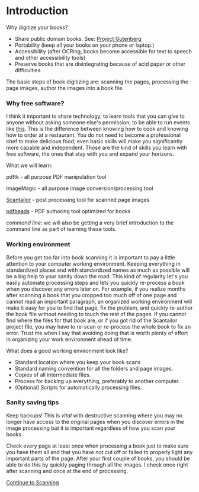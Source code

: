 # Introduction 

Why digitize your books?
- Share public domain books. See: [Project Gutenberg](http://www.gutenberg.org/wiki/Main_Page)
- Portability (keep all your books on your phone or laptop.)
- Accessibility (after OCRing, books become accessible for text to speech and other accessibility tools)
- Preserve books that are disintegrating because of acid paper or other difficulties.

The basic steps of book digitizing are: scanning the pages, processing the page images, author the images into a book file. 

### Why free software?

I think it important to share technology, to learn tools that you can give to anyone without asking someone else's permission, to be able to run events like [this](http://dhweek.nycdh.org/event/book-digitization-and-post-processing/). This is the difference between knowing how to cook and knowing how to order at a restaurant. You do not need to become a professional chef to make delicious food, even basic skills will make you significantly more capable and independent. Those are the kind of skills you learn with free software, the ones that stay with you and expand your horizons. 

What we will learn:

pdftk - all purpose PDF manipulation tool

ImageMagic - all purpose image conversion/processing tool

[Scantailor](https://github.com/wikey/bookscan/blob/master/documentation/post-processing.md) - post processing tool for scanned page images

[pdfbeads](https://github.com/wikey/bookscan/blob/master/documentation/pdfbeads.md) - PDF authoring tool optimized for books

*command line*: we will also be getting a very brief introduction to the command line as part of learning these tools.

### Working environment

Before you get too far into book scanning it is important to pay a little attention to your computer working environment.  Keeping everything in standardized places and with standardized names as much as possible will be a big help to your sanity down the road. This kind of regularity let's you easily automate processing steps and lets you quickly re-process a book when you discover any errors later on. For example, if you realize months after scanning a book that you cropped too much off of one page and cannot read an important paragraph, an organized working environment will make it easy for you to find that page, fix the problem, and quickly re-author the book file without needing to touch the rest of the pages. If you cannot find where the files for that book are, or if you got rid of the Scantailor project file, you may have to re-scan or re-process the whole book to fix an error. Trust me when I say that avoiding doing that is worth plenty of effort in organizing your work environment ahead of time.

What does a good working environment look like? 

  * Standard location where you keep your book scans
  * Standard naming convention for all the folders and page images.
  * Copies of all intermediate files.
  * Process for backing up everything, preferably to another computer. 
  * (Optional) Scripts for automatically processing files.

### Sanity saving tips

Keep backups! This is *vital* with destructive scanning where you may no longer have access to the original pages when you discover errors in the image processing but it is important regardless of how you scan your books.

Check every page at least once when processing a book just to make sure you have them all and that you have not cut off or failed to properly light any important parts of the page. After your first couple of books, you should be able to do this by quickly paging through all the images. I check once right after scanning and once at the end of processing.

[Continue to Scanning](https://github.com/wikey/bookscan/blob/master/documentation/scanning.md)
